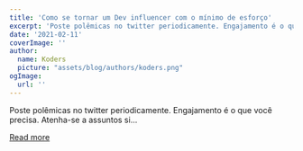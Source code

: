 ```yaml
---
title: 'Como se tornar um Dev influencer com o mínimo de esforço'
excerpt: 'Poste polêmicas no twitter periodicamente. Engajamento é o que você precisa. Atenha-se a assuntos si...'
date: '2021-02-11'
coverImage: ''
author:
  name: Koders
  picture: "assets/blog/authors/koders.png"
ogImage:
  url: ''
---
```


Poste polêmicas no twitter periodicamente. Engajamento é o que você precisa. Atenha-se a assuntos si...

[Read more](https://dev.to/argentinomota/como-se-tornar-um-dev-influencer-com-o-minimo-de-esforco-1jam)
